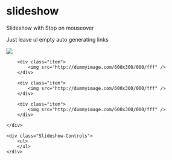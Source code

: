 # slideshow

Slideshow with Stop on mouseover

Just leave ul empty auto generating links
    <div class="progressbar"></div>
    <div id="slideShow">
        <div class="item active">
            <img id="" src="http://dummyimage.com/600x300/000/fff" />  
        </div>
        
        <div class="item">
            <img src="http://dummyimage.com/600x300/000/fff" />
        </div>
        
        <div class="item">
            <img src="http://dummyimage.com/600x300/000/fff" />
        </div>
        
        <div class="item">
            <img src="http://dummyimage.com/600x300/000/fff" />
        </div>
        
    </div>

    <div class="Slideshow-Controls">
        <ul>
        </ul>
    </div>
